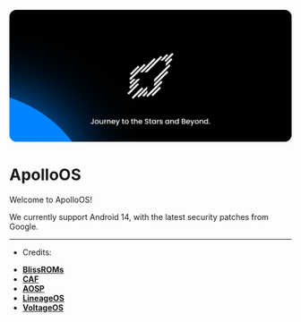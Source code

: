 
![ApolloOS](https://github.com/ApolloOS/.github/blob/main/banner.png)

ApolloOS
===========

Welcome to ApolloOS!

We currently support Android 14, with the latest security patches from Google.

-----------------------------------------------------------------------------
- Credits:
 * [**BlissROMs**](https://github.com/BlissRoms)
 * [**CAF**](https://source.codeaurora.org)
 * [**AOSP**](https://android.googlesource.com)
 * [**LineageOS**](https://github.com/LineageOS)
 * [**VoltageOS**](https://github.com/VoltageOS)
